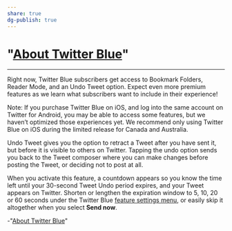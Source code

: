 ```yaml
---
share: true
dg-publish: true
---
```

# "[About Twitter Blue](https://help.twitter.com/en/using-twitter/twitter-blue)" 
***
Right now, Twitter Blue subscribers get access to Bookmark Folders, Reader Mode, and an Undo Tweet option. Expect even more premium features as we learn what subscribers want to include in their experience!

Note: If you purchase Twitter Blue on iOS, and log into the same account on Twitter for Android, you may be able to access some features, but we haven’t optimized those experiences yet. We recommend only using Twitter Blue on iOS during the limited release for Canada and Australia. 

Undo Tweet gives you the option to retract a Tweet after you have sent it, but before it is visible to others on Twitter. Tapping the undo option sends you back to the Tweet composer where you can make changes before posting the Tweet, or deciding not to post at all.

When you activate this feature, a countdown appears so you know the time left until your 30-second Tweet Undo period expires, and your Tweet appears on Twitter. Shorten or lengthen the expiration window to 5, 10, 20 or 60 seconds under the Twitter Blue [feature settings menu](https://help.twitter.com/using-twitter/twitter-blue-how-to#undotweet), or easily skip it altogether when you select **Send now**.

-"[About Twitter Blue](https://help.twitter.com/en/using-twitter/twitter-blue)"
